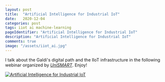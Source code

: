 ```yaml
---
layout: post
title:  "Artificial Intelligence for Industrial IoT"
date:   2020-12-04
categories: post
tags: iiot ai machine-learning
pageIdentifier: "Artificial Intelligence for Industrial IoT"
description: "Artificial Intelligence for Industrial IoT"
comments: true
image: "/assets/iiot_ai.jpg"
---
```

I talk about the Galdi's digital path and the IIoT infrastructure in the following webinar organized by [*UniSMART*][unismartweb]. Enjoy!

[![Artificial Intelligence for Industrial IoT](https://img.youtube.com/vi/Ebt__30xibs/0.jpg)](https://www.youtube.com/watch?v=Ebt__30xibs)

[unismartweb]: https://www.unismart.it/
